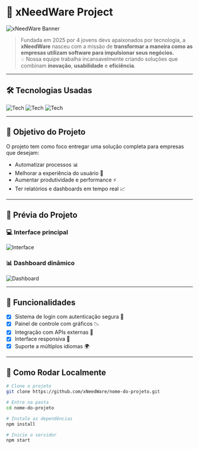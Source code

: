 # 🚀 xNeedWare Project

![xNeedWare Banner](https://media.giphy.com/media/h408T6Y5GfmXBKW62l/giphy.gif)

> Fundada em 2025 por 4 jovens devs apaixonados por tecnologia, a **xNeedWare** nasceu com a missão de **transformar a maneira como as empresas utilizam software para impulsionar seus negócios.**  
> 💡 Nossa equipe trabalha incansavelmente criando soluções que combinam **inovação**, **usabilidade** e **eficiência**.

---

## 🛠️ Tecnologias Usadas

![Tech](https://img.shields.io/badge/Front--End-HTML%2FCSS%2FJS-orange?style=for-the-badge&logo=javascript)
![Tech](https://img.shields.io/badge/Back--End-Node.js-green?style=for-the-badge&logo=node.js)
![Tech](https://img.shields.io/badge/DB-SQL-informational?style=for-the-badge&logo=mysql)

---

## 🎯 Objetivo do Projeto

O projeto tem como foco entregar uma solução completa para empresas que desejam:
- Automatizar processos 📊  
- Melhorar a experiência do usuário 💬  
- Aumentar produtividade e performance ⚡  
- Ter relatórios e dashboards em tempo real 📈  

---

## 📸 Prévia do Projeto

### 💻 Interface principal  
![Interface](https://media.giphy.com/media/LMt9638dO8dftAjtco/giphy.gif)

### 📊 Dashboard dinâmico  
![Dashboard](https://media.giphy.com/media/26tn33aiTi1jkl6H6/giphy.gif)



---

## 🧩 Funcionalidades

- [x] Sistema de login com autenticação segura 🔐  
- [x] Painel de controle com gráficos 📉  
- [x] Integração com APIs externas 🔗  
- [x] Interface responsiva 📱  
- [x] Suporte a múltiplos idiomas 🌍  

---

## 🧠 Como Rodar Localmente

```bash
# Clone o projeto
git clone https://github.com/xNeedWare/nome-do-projeto.git

# Entre na pasta
cd nome-do-projeto

# Instale as dependências
npm install

# Inicie o servidor
npm start
